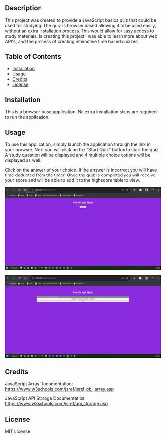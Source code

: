 # <JavaScrip-Quiz-Application>

## Description

This project was created to provide a JavaScript basics quiz that could be used for studying.  The quiz is browser based allowing it to be used easily, without an extra installation process.  This would allow for easy access to study materials.  In creating this project I was able to learn more about web API's, and the process of creating interactive time based quizzes. 



## Table of Contents

- [Installation](#installation)
- [Usage](#usage)
- [Credits](#credits)
- [License](#license)

## Installation

This is a browser-base application. No extra installation steps are required to run the application.  

## Usage

To use this application,  simply launch the application through the link in your browser. Next you will click on the "Start Quiz" button to start the quiz.  A study question will be displayed and 4 multiple choice options will be displayed as well.

Click on the answer of your choice.  If the answer is incorrect you will have time deducted from the timer.  Once the quiz is completed you will receive your score and will be able to add it to the highscore table to view.

![opening](assets/images/OpenningScreen.jpg)

![quiz](assets/images/QuizScreen.jpg)

## Credits

JavaScript Array Documentation:
https://www.w3schools.com/jsref/jsref_obj_array.asp

JavaScript API Storage Documentation:
https://www.w3schools.com/jsref/api_storage.asp


## License

 MIT License

